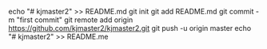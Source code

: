 echo "# kjmaster2" >> README.md
git init
git add README.md
git commit -m "first commit"
git remote add origin https://github.com/kjmaster2/kjmaster2.git
git push -u origin master
echo "# kjmaster2" >> README.me
